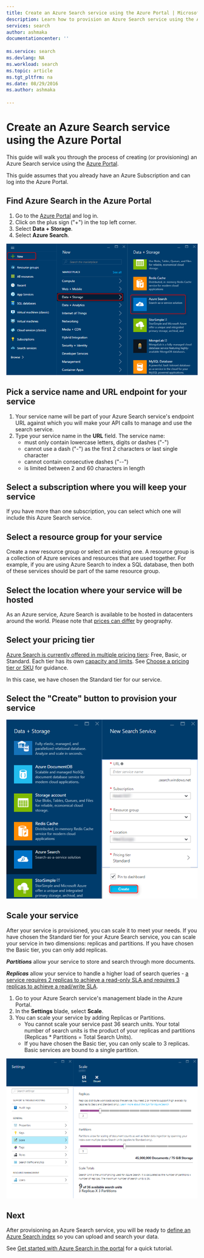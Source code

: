 ```yaml
---
title: Create an Azure Search service using the Azure Portal | Microsoft Docs
description: Learn how to provision an Azure Search service using the Azure Portal.
services: search
author: ashmaka
documentationcenter: ''

ms.service: search
ms.devlang: NA
ms.workload: search
ms.topic: article
ms.tgt_pltfrm: na
ms.date: 08/29/2016
ms.author: ashmaka

---
```

# Create an Azure Search service using the Azure Portal
This guide will walk you through the process of creating (or provisioning) an Azure Search service using the [Azure Portal](https://portal.azure.com/).

This guide assumes that you already have an Azure Subscription and can log into the Azure Portal.

## Find Azure Search in the Azure Portal
1. Go to the [Azure Portal](https://portal.azure.com/) and log in.
2. Click on the plus sign ("+") in the top left corner.
3. Select **Data + Storage**.
4. Select **Azure Search**.

![](./media/search-create-service-portal/find-search.png)

## Pick a service name and URL endpoint for your service
1. Your service name will be part of your Azure Search service's endpoint URL against which you will make your API calls to manage and use the search service.
2. Type your service name in the **URL** field. The service name:
   * must only contain lowercase letters, digits or dashes ("-")
   * cannot use a dash ("-") as the first 2 characters or last single character
   * cannot contain consecutive dashes ("--")
   * is limited between 2 and 60 characters in length

## Select a subscription where you will keep your service
If you have more than one subscription, you can select which one will include this Azure Search service.

## Select a resource group for your service
Create a new resource group or select an existing one. A resource group is a collection of Azure services and resources that are used together. For example, if you are using Azure Search to index a SQL database, then both of these services should be part of the same resource group.

## Select the location where your service will be hosted
As an Azure service, Azure Search is available to be hosted in datacenters around the world. Please note that [prices can differ](https://azure.microsoft.com/pricing/details/search/) by geography.

## Select your pricing tier
[Azure Search is currently offered in multiple pricing tiers](https://azure.microsoft.com/pricing/details/search/): Free, Basic, or Standard. Each tier has its own [capacity and limits](search-limits-quotas-capacity.md). See [Choose a pricing tier or SKU](search-sku-tier.md) for guidance.

In this case, we have chosen the Standard tier for our service.

## Select the "Create" button to provision your service
![](./media/search-create-service-portal/create-service.png)

## Scale your service
After your service is provisioned, you can scale it to meet your needs. If you have chosen the Standard tier for your Azure Search service, you can scale your service in two dimensions: replicas and partitions. If you have chosen the Basic tier, you can only add replicas.

***Partitions*** allow your service to store and search through more documents.

***Replicas*** allow your service to handle a higher load of search queries - [a service requires 2 replicas to achieve a read-only SLA and requires 3 replicas to achieve a read/write SLA](https://azure.microsoft.com/support/legal/sla/search/v1_0/).

1. Go to your Azure Search service's management blade in the Azure Portal.
2. In the **Settings** blade, select **Scale**.
3. You can scale your service by adding Replicas or Partitions.
   * You cannot scale your service past 36 search units. Your total number of search units is the product of your replicas and partitions (Replicas * Partitions = Total Search Units).
   * If you have chosen the Basic tier, you can only scale to 3 replicas. Basic services are bound to a single partition.

![](./media/search-create-service-portal/scale-service.png)

## Next
After provisioning an Azure Search service, you will be ready to [define an Azure Search index](search-what-is-an-index.md) so you can upload and search your data.

See [Get started with Azure Search in the portal](search-get-started-portal.md) for a quick tutorial.

